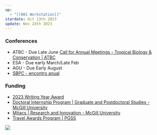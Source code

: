 ```yaml
---
up:
  - "[[001 Workstation]]"
stardate: Oct 13th 2023
update: Nov 24th 2023
---
```


### Conferences
- ATBC - Due Late June
	[Call for Annual Meetings - Tropical Biology & Conservation | ATBC](https://tropicalbiology.org/call-for-annual-meetings/)  
- ESA - Due early March/Late Feb
- AGU - Due Early August
- [SBPC - encontro anual](https://www.liberalamazon.com/education/news/latin-americas-largest-scientific-event-to-discuss-amazon-reality-at-ufpa-in-belem)

### Funding
- [2023 Writing Year Award](https://www.mcgill.ca/biology/files/biology/2023_writing_year_award_application.pdf)
- [Doctoral Internship Program | Graduate and Postdoctoral Studies - McGill University](https://www.mcgill.ca/gps/funding/internship-funding-opportunities/dip)
- [Mitacs | Research and Innovation - McGill University](https://www.mcgill.ca/research/research/funding/federal/mitacs)
- [Travel Awards Program | PGSS](https://pgss.mcgill.ca/en/pgss-travel-grants?utm_medium=email&utm_campaign=Nov-Newswire&utm_source=Envoke-Nov-2023-Regular-%2B-Law-%2B-Med&utm_term=PGSS-Newsletter---Increases-to-funding-for-Travel-Awards)

![](https://i.imgur.com/8deRPa4.png)



